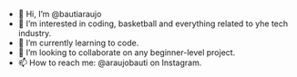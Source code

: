 - 👋 Hi, I’m @bautiaraujo
- 👀 I’m interested in coding, basketball and everything related to yhe tech industry.
- 🌱 I’m currently learning to code.
- 💞️ I’m looking to collaborate on any beginner-level project.
- 📫 How to reach me: @araujobauti on Instagram.

<!---
bautiaraujo/bautiaraujo is a ✨ special ✨ repository because its `README.md` (this file) appears on your GitHub profile.
You can click the Preview link to take a look at your changes.
--->
